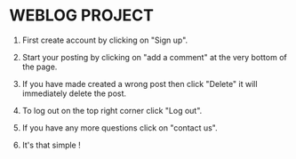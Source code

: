 # WEBLOG PROJECT


1. First create account by clicking on "Sign up".

2. Start your posting by clicking on "add a comment" at the very bottom of the page.

3. If you have made created a wrong post then click "Delete" it will immediately delete the post.

4. To log out on the top right corner click "Log out". 

5. If you have any more questions click on "contact us".

6. It's that simple !
